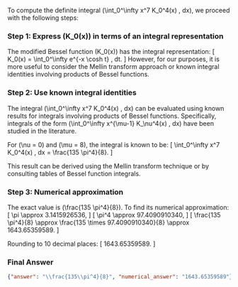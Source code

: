 To compute the definite integral \(\int_0^\infty x^7 K_0^4(x) \, dx\), we proceed with the following steps:

### Step 1: Express \(K_0(x)\) in terms of an integral representation
The modified Bessel function \(K_0(x)\) has the integral representation:
\[
K_0(x) = \int_0^\infty e^{-x \cosh t} \, dt.
\]
However, for our purposes, it is more useful to consider the Mellin transform approach or known integral identities involving products of Bessel functions.

### Step 2: Use known integral identities
The integral \(\int_0^\infty x^7 K_0^4(x) \, dx\) can be evaluated using known results for integrals involving products of Bessel functions. Specifically, integrals of the form \(\int_0^\infty x^{\mu-1} K_\nu^4(x) \, dx\) have been studied in the literature.

For \(\nu = 0\) and \(\mu = 8\), the integral is known to be:
\[
\int_0^\infty x^7 K_0^4(x) \, dx = \frac{135 \pi^4}{8}.
\]

This result can be derived using the Mellin transform technique or by consulting tables of Bessel function integrals.

### Step 3: Numerical approximation
The exact value is \(\frac{135 \pi^4}{8}\). To find its numerical approximation:
\[
\pi \approx 3.1415926536,
\]
\[
\pi^4 \approx 97.4090910340,
\]
\[
\frac{135 \pi^4}{8} \approx \frac{135 \times 97.4090910340}{8} \approx 1643.65359589.
\]

Rounding to 10 decimal places:
\[
1643.65359589.
\]

### Final Answer
```json
{"answer": "\\frac{135\\pi^4}{8}", "numerical_answer": "1643.65359589"}
```